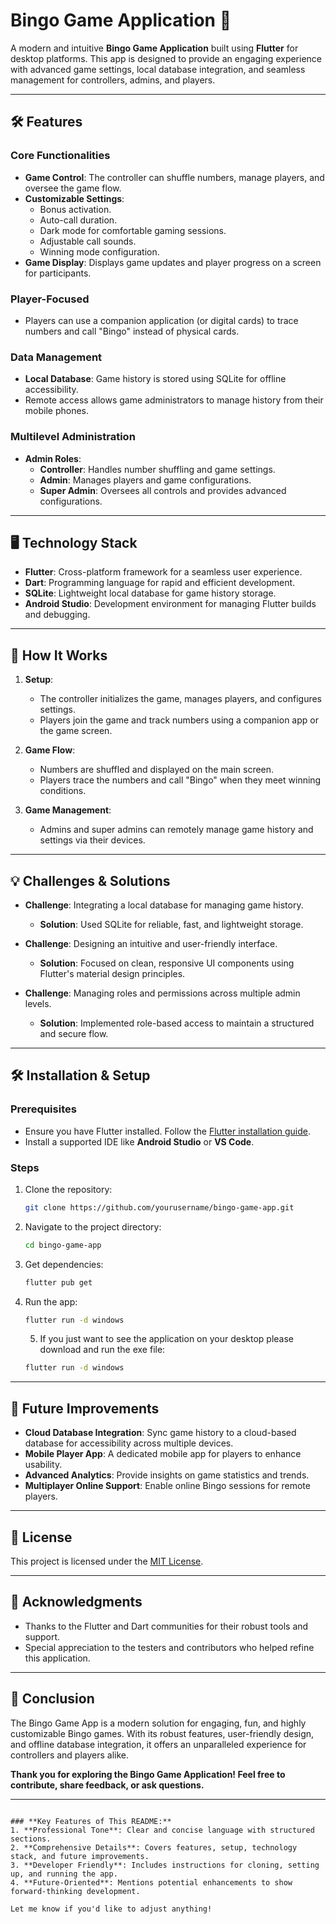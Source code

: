 # Bingo Game Application 🎲

A modern and intuitive **Bingo Game Application** built using **Flutter** for desktop platforms. This app is designed to provide an engaging experience with advanced game settings, local database integration, and seamless management for controllers, admins, and players.

---

## 🛠️ Features

### **Core Functionalities**
- **Game Control**: The controller can shuffle numbers, manage players, and oversee the game flow.
- **Customizable Settings**:
  - Bonus activation.
  - Auto-call duration.
  - Dark mode for comfortable gaming sessions.
  - Adjustable call sounds.
  - Winning mode configuration.
- **Game Display**: Displays game updates and player progress on a screen for participants.

### **Player-Focused**
- Players can use a companion application (or digital cards) to trace numbers and call "Bingo" instead of physical cards.

### **Data Management**
- **Local Database**: Game history is stored using SQLite for offline accessibility.
- Remote access allows game administrators to manage history from their mobile phones.

### **Multilevel Administration**
- **Admin Roles**:
  - **Controller**: Handles number shuffling and game settings.
  - **Admin**: Manages players and game configurations.
  - **Super Admin**: Oversees all controls and provides advanced configurations.

---

## 🖥️ Technology Stack

- **Flutter**: Cross-platform framework for a seamless user experience.
- **Dart**: Programming language for rapid and efficient development.
- **SQLite**: Lightweight local database for game history storage.
- **Android Studio**: Development environment for managing Flutter builds and debugging.

---

## 🚀 How It Works

1. **Setup**:
   - The controller initializes the game, manages players, and configures settings.
   - Players join the game and track numbers using a companion app or the game screen.

2. **Game Flow**:
   - Numbers are shuffled and displayed on the main screen.
   - Players trace the numbers and call "Bingo" when they meet winning conditions.

3. **Game Management**:
   - Admins and super admins can remotely manage game history and settings via their devices.

---

## 💡 Challenges & Solutions

- **Challenge**: Integrating a local database for managing game history.
  - **Solution**: Used SQLite for reliable, fast, and lightweight storage.
  
- **Challenge**: Designing an intuitive and user-friendly interface.
  - **Solution**: Focused on clean, responsive UI components using Flutter's material design principles.

- **Challenge**: Managing roles and permissions across multiple admin levels.
  - **Solution**: Implemented role-based access to maintain a structured and secure flow.

---

## 🛠️ Installation & Setup

### Prerequisites
- Ensure you have Flutter installed. Follow the [Flutter installation guide](https://flutter.dev/docs/get-started/install).
- Install a supported IDE like **Android Studio** or **VS Code**.

### Steps
1. Clone the repository:
   ```bash
   git clone https://github.com/yourusername/bingo-game-app.git
   ```
2. Navigate to the project directory:
   ```bash
   cd bingo-game-app
   ```
3. Get dependencies:
   ```bash
   flutter pub get
   ```
4. Run the app:
   ```bash
   flutter run -d windows
   ```
   5. If you just want to see the application on your desktop please download and run the exe file:
   ```bash
   flutter run -d windows
   ```

---

## 🌟 Future Improvements

- **Cloud Database Integration**: Sync game history to a cloud-based database for accessibility across multiple devices.
- **Mobile Player App**: A dedicated mobile app for players to enhance usability.
- **Advanced Analytics**: Provide insights on game statistics and trends.
- **Multiplayer Online Support**: Enable online Bingo sessions for remote players.

---

## 📄 License

This project is licensed under the [MIT License](LICENSE).

---

## 🙏 Acknowledgments

- Thanks to the Flutter and Dart communities for their robust tools and support.
- Special appreciation to the testers and contributors who helped refine this application.

---

## 🎉 Conclusion

The Bingo Game App is a modern solution for engaging, fun, and highly customizable Bingo games. With its robust features, user-friendly design, and offline database integration, it offers an unparalleled experience for controllers and players alike.

**Thank you for exploring the Bingo Game Application! Feel free to contribute, share feedback, or ask questions.**

---
```

### **Key Features of This README:**
1. **Professional Tone**: Clear and concise language with structured sections.
2. **Comprehensive Details**: Covers features, setup, technology stack, and future improvements.
3. **Developer Friendly**: Includes instructions for cloning, setting up, and running the app.
4. **Future-Oriented**: Mentions potential enhancements to show forward-thinking development.

Let me know if you'd like to adjust anything!

